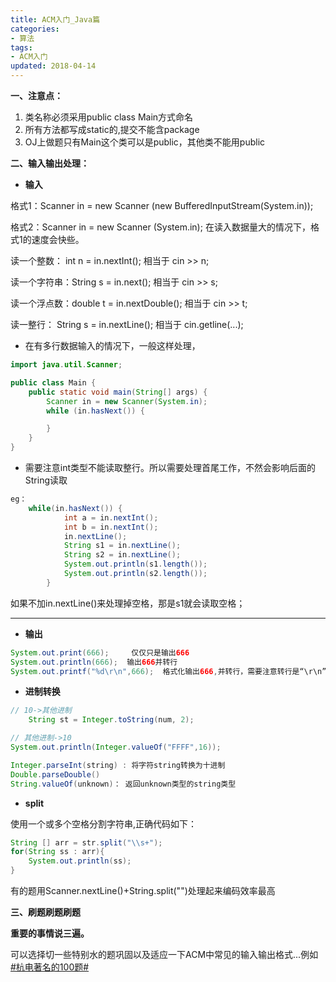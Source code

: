 ```yaml
---
title: ACM入门_Java篇
categories:
- 算法
tags:
- ACM入门
updated: 2018-04-14
---
```


**一、注意点：**

 1. 类名称必须采用public class Main方式命名
 2.  所有方法都写成static的,提交不能含package
 3.  OJ上做题只有Main这个类可以是public，其他类不能用public


 **二、输入输出处理：**


 - **输入**

格式1：Scanner in = new Scanner (new BufferedInputStream(System.in));

格式2：Scanner in = new Scanner (System.in);
在读入数据量大的情况下，格式1的速度会快些。

读一个整数： int n = in.nextInt(); 相当于 cin >> n;

读一个字符串：String s = in.next(); 相当于 cin >> s;

读一个浮点数：double t = in.nextDouble(); 相当于 cin >> t;

读一整行： String s = in.nextLine(); 相当于 cin.getline(...);

- 在有多行数据输入的情况下，一般这样处理，

```Java
import java.util.Scanner;

public class Main {
	public static void main(String[] args) {
		Scanner in = new Scanner(System.in);
		while (in.hasNext()) {

		}
	}
}
```

- 需要注意int类型不能读取整行。所以需要处理首尾工作，不然会影响后面的String读取
```Java
eg：
	while(in.hasNext()) {
	    	int a = in.nextInt();
	    	int b = in.nextInt();
	    	in.nextLine();
	    	String s1 = in.nextLine();
	    	String s2 = in.nextLine();
	    	System.out.println(s1.length());
	    	System.out.println(s2.length());
	    }
```

如果不加in.nextLine()来处理掉空格，那是s1就会读取空格；

---

 - **输出**

 ```Java
 System.out.print(666);     仅仅只是输出666
 System.out.println(666);  输出666并转行
 System.out.printf("%d\r\n",666);  格式化输出666,并转行，需要注意转行是“\r\n”
 ```
 - **进制转换**

```Java
// 10->其他进制
	String st = Integer.toString(num, 2);

// 其他进制->10
System.out.println(Integer.valueOf("FFFF",16));

Integer.parseInt(string) : 将字符string转换为十进制
Double.parseDouble()
String.valueOf(unknown)： 返回unknown类型的string类型
```
 - **split**

使用一个或多个空格分割字符串,正确代码如下：

```Java
String [] arr = str.split("\\s+");
for(String ss : arr){
    System.out.println(ss);
}
```
有的题用Scanner.nextLine()+String.split("")处理起来编码效率最高


**三、刷题刷题刷题**

**重要的事情说三遍。**

可以选择切一些特别水的题巩固以及适应一下ACM中常见的输入输出格式...例如 <a href="http://acm.hdu.edu.cn/listproblem.php?vol=11">#杭电著名的100题#</a>



​
